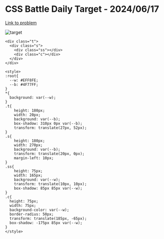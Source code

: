 # CSS Battle Daily Target - 2024/06/17

[Link to problem](https://cssbattle.dev/play/9dPRS195Gt3O8uAzgNWj)

![target](https://firebasestorage.googleapis.com/v0/b/cssbattleapp.appspot.com/o/user%2Fummd3POvEDfFyeFvVdOMG3OOrwE2%2Ftargets%2Ftarget_pY9I4Dy.png?alt=media)

```
<div class="t">
  <div class="s">
    <div class="ss"></div>
    <div class="c"></div>
  </div>
</div>

<style>
:root{
  --w: #EFF8FE;
  --b: #4F77FF;
}
*{
  background: var(--w);
}
.t{
    height: 180px;
    width: 20px;
    background: var(--b);
    box-shadow: 310px 0px var(--b);
    transform: translate(27px, 52px);
}
.s{
    height: 180px;
    width: 270px;
    background: var(--b);
    transform: translate(20px, 0px);
    margin-left: 10px;
}
.ss{
    height: 75px;
    width: 165px;
    background: var(--w);
    transform: translate(10px, 10px);
    box-shadow: 85px 85px var(--w);
}
.c{
  height: 75px;
  width: 75px;
  background-color: var(--w);
  border-radius: 50px;
  transform: translate(185px, -65px);
  box-shadow: -175px 85px var(--w);
}
</style>

```
